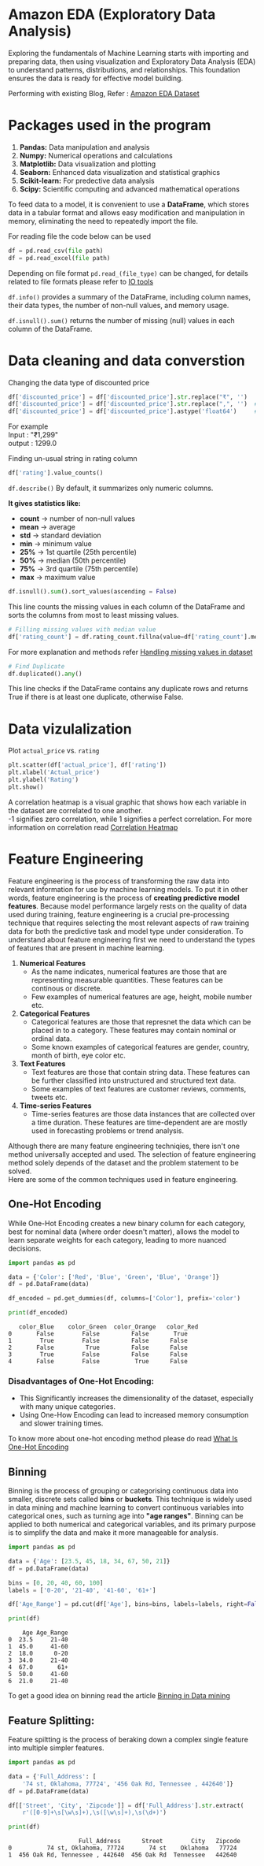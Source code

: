 # Amazon EDA (Exploratory Data Analysis)
Exploring the fundamentals of Machine Learning starts with importing and preparing data, then using visualization and Exploratory Data Analysis (EDA) to understand patterns, distributions, and relationships. This foundation ensures the data is ready for effective model building.


Performing with existing Blog, Refer : [Amazon EDA Dataset](https://www.kaggle.com/code/mehakiftikhar/amazon-sales-dataset-eda#Amazon-Sales-Dataset-EDA)

# Packages used in the program 
1. **Pandas:** Data manipulation and analysis
2. **Numpy:** Numerical operations and calculations
3. **Matplotlib:** Data visualization and plotting
4. **Seaborn:** Enhanced data visualization and statistical graphics
6. **Scikit-learn:** For predective data analysis
5. **Scipy:** Scientific computing and advanced mathematical operations



To feed data to a model, it is convenient to use a __DataFrame__, which stores data in a tabular format and allows easy modification and manipulation in memory, eliminating the need to repeatedly import the file.

For reading file the code below can be used 

```python
df = pd.read_csv(file path)
df = pd.read_excel(file path)
```

Depending on file format ```pd.read_(file_type)``` can be changed, for details related to file formats please refer to [IO tools](https://pandas.pydata.org/docs/user_guide/io.html)


```df.info()``` provides a summary of the DataFrame, including column names, their data types, the number of non-null values, and memory usage.

```df.isnull().sum()``` returns the number of missing (null) values in each column of the DataFrame.


# Data cleaning and data converstion

Changing the data type of discounted price
```python
df['discounted_price'] = df['discounted_price'].str.replace("₹", '')   # remove ₹ symbol
df['discounted_price'] = df['discounted_price'].str.replace(",", '')  # remove commas
df['discounted_price'] = df['discounted_price'].astype('float64')     # convert to float
```

For example\
Input : "₹1,299"\
output :  1299.0


Finding un-usual string in rating column

```python
df['rating'].value_counts()
```

```df.describe()``` By default, it summarizes only numeric columns.

**It gives statistics like:**
* **count** → number of non-null values
* **mean** → average
* **std** → standard deviation
* **min** → minimum value
* **25%** → 1st quartile (25th percentile)
* **50%** → median (50th percentile)
* **75%** → 3rd quartile (75th percentile)
* **max** → maximum value


```python
df.isnull().sum().sort_values(ascending = False)
```  
This line counts the missing values in each column of the DataFrame and sorts the columns from most to least missing values.


```python
# Filling missing values with median value
df['rating_count'] = df.rating_count.fillna(value=df['rating_count'].median())
```
For more explanation and methods refer [Handling missing values in dataset](https://medium.com/@pingsubhak/handling-missing-values-in-dataset-7-methods-that-you-need-to-know-5067d4e32b62)

```python
# Find Duplicate 
df.duplicated().any()
```
This line checks if the DataFrame contains any duplicate rows and returns True if there is at least one duplicate, otherwise False.


# Data vizulalization 

Plot ```actual_price``` vs. ```rating ```
```python
plt.scatter(df['actual_price'], df['rating'])
plt.xlabel('Actual_price')
plt.ylabel('Rating')
plt.show()
```


A correlation heatmap is a visual graphic that shows how each variable in the dataset are correlated to one another.\
-1 signifies zero correlation, while 1 signifies a perfect correlation.
For more information on correlation read [Correlation Heatmap](https://medium.com/5-minute-eda/5-minute-eda-correlation-heatmap-b57bbb7bae14)

# Feature Engineering

Feature engineering is the process of transforming the raw data into relevant information for use by machine learning models. To put it in other words, feature engineering is the process of **creating predictive model features**. Because model performance largely rests on the quality of data used during training, feature engineering is a crucial pre-processing technique that requires selecting the most relevant aspects of raw training data for both the predictive task and model type under consideration. To understand about feature engineering first we need to understand the types of features that are present in machine learning.
1. **Numerical Features**
    - As the name indicates, numerical features are those that are representing measurable quantities. These features can be continous or discrete.
    - Few examples of numerical features are age, height, mobile number etc.
2. **Categorical Features**
    - Categorical features are those that represnet the data which can be placed in to a category. These features may contain nominal or ordinal data.
    - Some known examples of categorical features are gender, country, month of birth, eye color etc.
3. **Text Features**
    - Text features are those that contain string data. These features can be further classified into unstructured and structured text data.
    - Some examples of text features are customer reviews, comments, tweets etc.
4. **Time-series Features**
    - Time-series features are those data instances that are collected over a time duration. These features are time-dependent are are mostly used in forecasting problems or trend analysis.

Although there are many feature engineering techniqies, there isn't one method universally accepted and used. The selection of feature engineering method solely depends of the dataset and the problem statement to be solved.\
Here are some of the common techniques used in feature engineering.

## One-Hot Encoding
While One-Hot Encoding creates a new binary column for each category, best for nominal data (where order doesn't matter), allows the model to learn separate weights for each category, leading to more nuanced decisions.

```python
import pandas as pd

data = {'Color': ['Red', 'Blue', 'Green', 'Blue', 'Orange']}
df = pd.DataFrame(data)

df_encoded = pd.get_dummies(df, columns=['Color'], prefix='color')

print(df_encoded)
```
```
   color_Blue    color_Green  color_Orange   color_Red
0       False        False         False       True
1        True        False         False      False
2       False         True         False      False
3        True        False         False      False
4       False        False          True      False
```

### Disadvantages of One-Hot Encoding: 
* This Significantly increases the dimensionality of the dataset, especially with many unique categories. 
* Using One-How Encoding can lead to increased memory consumption and slower training times.

To know more about one-hot encoding method please do read [What Is One-Hot Encoding](https://www.datacamp.com/tutorial/one-hot-encoding-python-tutorial)

## Binning

Binning is the process of grouping or categorising continuous data into smaller, discrete sets called **bins** or **buckets**. This technique is widely used in data mining and machine learning to convert continuous variables into categorical ones, such as turning age into **"age ranges"**. Binning can be applied to both numerical and categorical variables, and its primary purpose is to simplify the data and make it more manageable for analysis.

```python
import pandas as pd

data = {'Age': [23.5, 45, 18, 34, 67, 50, 21]}
df = pd.DataFrame(data)

bins = [0, 20, 40, 60, 100]
labels = ['0-20', '21-40', '41-60', '61+']

df['Age_Range'] = pd.cut(df['Age'], bins=bins, labels=labels, right=False)

print(df)
```
```
    Age Age_Range
0  23.5     21-40
1  45.0     41-60
2  18.0      0-20
3  34.0     21-40
4  67.0       61+
5  50.0     41-60
6  21.0     21-40
```

To get a good idea on binning read the article [Binning in Data mining](https://www.scaler.com/topics/binning-in-data-mining/)


## Feature Splitting:
Feature spiltting is the process of beraking down a complex single feature into multiple simpler features.
```python
import pandas as pd

data = {'Full_Address': [
    '74 st, Oklahoma, 77724', '456 Oak Rd, Tennessee , 442640']}
df = pd.DataFrame(data)

df[['Street', 'City', 'Zipcode']] = df['Full_Address'].str.extract(
    r'([0-9]+\s[\w\s]+),\s([\w\s]+),\s(\d+)')

print(df)
```
```
                    Full_Address      Street        City   Zipcode
0          74 st, Oklahoma, 77724       74 st    Oklahoma   77724
1  456 Oak Rd, Tennessee , 442640  456 Oak Rd  Tennessee   442640
```